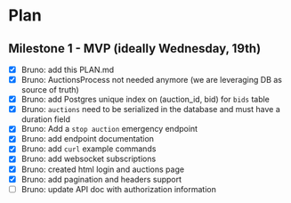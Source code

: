 # Plan

## Milestone 1 - MVP (ideally Wednesday, 19th)

- [x] Bruno: add this PLAN.md
- [x] Bruno: AuctionsProcess not needed anymore (we are leveraging DB as source of truth)
- [x] Bruno: add Postgres unique index on (auction_id, bid) for `bids` table
- [x] Bruno: `auctions` need to be serialized in the database and must have a duration field
- [x] Bruno: Add a `stop auction` emergency endpoint
- [x] Bruno: add endpoint documentation
- [x] Bruno: add `curl` example commands
- [x] Bruno: add websocket subscriptions
- [x] Bruno: created html login and auctions page
- [x] Bruno: add pagination and headers support
- [ ] Bruno: update API doc with authorization information